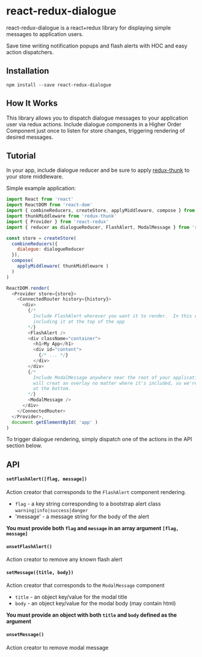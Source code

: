 # react-redux-dialogue

react-redux-dialogue is a react+redux library for displaying simple messages to application users.

Save time writing notification popups and flash alerts with HOC and easy action dispatchers.

## Installation
```
npm install --save react-redux-dialogue
```

## How It Works
This library allows you to dispatch dialogue messages to your application user via redux actions.  Include dialogue components in a Higher Order Component just once to listen for store changes, triggering rendering of desired messages.

## Tutorial
In your app, include dialogue reducer and be sure to apply [redux-thunk](https://github.com/gaearon/redux-thunk) to your store middleware.

Simple example application:
```js
import React from 'react'
import ReactDOM from 'react-dom'
import { combineReducers, createStore, applyMiddleware, compose } from 'redux'
import thunkMiddleware from 'redux-thunk'
import { Provider } from 'react-redux'
import { reducer as dialogueReducer, FlashAlert, ModalMessage } from 'react-redux-dialogue'

const store = createStore(
  combineReducers({
    dialogue: dialogueReducer
  }),
  compose(
    applyMiddleware( thunkMiddleware )
  )
)

ReactDOM.render(
  <Provider store={store}>
    <ConnectedRouter history={history}>
      <div>
        {/* 
          Include FlashAlert wherever you want it to render.  In this case we're 
          including it at the top of the app 
        */}
        <FlashAlert />
        <div className="container">
          <h1>My App</h1>
          <div id="content">
            {/* ... */}
          </div>
        </div>
        {/* 
          Include ModalMessage anywhere near the root of your application.  Modal 
          will creat an overlay no matter where it's included, so we're putting it
          at the bottom.
        */}
        <ModalMessage />
      </div>
    </ConnectedRouter>
  </Provider>,
  document.getElementById( 'app' )
)
``` 

To trigger dialogue rendering, simply dispatch one of the actions in the API section below.

## API

#### `setFlashAlert([flag, message])`

Action creator that corresponds to the `FlashAlert` component rendering.

- `flag` - a key string corresponding to a bootstrap alert class `warning|info|success|danger`
- 'message' - a message string for the body of the alert 

**You must provide both `flag` and `message` in an array argument `[flag, message]`**

#### `unsetFlashAlert()`

Action creator to remove any known flash alert

#### `setMessage({title, body})`

Action creator that corresponds to the `ModalMessage` component 

- `title` - an object key/value for the modal title 
- `body` - an object key/value for the modal body (may contain html)

**You must provide an object with both `title` and `body` defined as the argument**

#### `unsetMessage()`

Action creator to remove modal message
